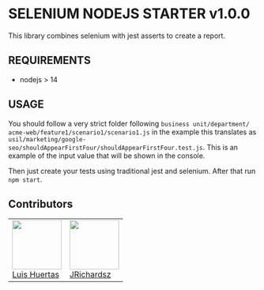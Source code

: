 # SELENIUM NODEJS STARTER v1.0.0

This library combines selenium with jest asserts to create a report.

## REQUIREMENTS

- nodejs > 14

## USAGE

You should follow a very strict folder following `business unit/department/ acme-web/feature1/scenario1/scenario1.js` in the example this translates as `usil/marketing/google-seo/shouldAppearFirstFour/shouldAppearFirstFour.test.js`. This is an example of the input value that will be shown in the console.

Then just create your tests using traditional jest and selenium. After that run `npm start`.

## Contributors

<table>
  <tbody>
    <td>
      <img src="https://i.ibb.co/88Tp6n5/Recurso-7.png" width="100px;"/>
      <br />
      <label><a href="https://github.com/TacEtarip">Luis Huertas</a></label>
      <br />
    </td>
    <td>
      <img src="https://avatars0.githubusercontent.com/u/3322836?s=460&v=4" width="100px;"/>
      <br />
      <label><a href="http://jrichardsz.github.io/">JRichardsz</a></label>
      <br />
    </td>
  </tbody>
</table>
